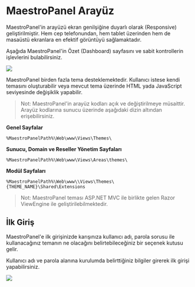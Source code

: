 # MaestroPanel Arayüz

MaestroPanel'in arayüzü ekran genilşiğine duyarlı olarak (Responsive) geliştirilmiştir. Hem cep telefonundan, hem tablet üzerinden hem de masaüstü ekranlara en efektif görüntüyü sağlamaktadır.

Aşağıda MaestroPanel'in Özet (Dashboard) sayfasını ve sabit kontrollerin işlevlerini bulabilirsiniz.

![](https://lh4.googleusercontent.com/JhDFaaPk3dJlE4VJF-BBlIFY1P0XtHAxFfO8rESRMyVqL02_n06I72kl-8V6XRO-9qBdFTGzKWbPjfpWGJRDN42CntfCtsSqV_90uPLoyES7KHTqoZAhkXB2bPJ-CiwgEQ)

MaestroPanel birden fazla tema desteklemektedir. Kullanıcı istese kendi temasını oluşturabilir veya mevcut tema üzerinde HTML yada JavaScript seviyesinde değişiklik yapabilir.

> Not: MaestroPanel'in arayüz kodları açık ve değiştirilmeye müsaittir. Arayüz kodlarına sunucu üzerinde aşağıdaki dizin altından erişebilirsiniz.

**Genel Sayfalar**

```
%MaestroPanelPath%\Web\www\Views\Themes\
```

**Sunucu, Domain ve Reseller Yönetim Sayfaları**
```
%MaestroPanelPath%\Web\www\Views\Areas\themes\
```

**Modül Sayfaları**

```
%MaestroPanelPath%\Web\www\\Views\Themes\{THEME_NAME}\Shared\Extensions
```

> Not: MaestroPanel teması ASP.NET MVC ile birlikte gelen Razor ViewEngine ile geliştirilebilmektedir.

## İlk Giriş

MaestroPanel'e ilk girişinizde karışınıza kullanıcı adı, parola sorusu ile kullanacağınız temanın ne olacağını belirtebileceğiniz bir seçenek kutusu gelir.

Kullanıcı adı ve parola alanına kurulumda belirttiğiniz bilgiler girerek ilk girişi yapabilirsiniz.

![](https://lh4.googleusercontent.com/faavPYkZEehacqsLPCJWSIrUDiU6or3BBcg1rYZ0J0rrU7GLTk0M7q31d7RqZVNtElz6zvlCmEkTgTQ6nnj4R24gbYnbXERAAdaK63hwUs7bPwEsaxqT2jwzywVbanB1sw)


